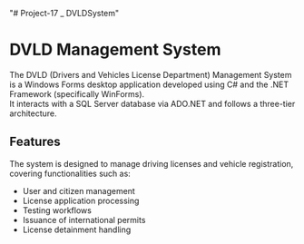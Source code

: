 "# Project-17 _ DVLDSystem" 
# DVLD Management System

The DVLD (Drivers and Vehicles License Department) Management System is a Windows Forms desktop application developed using C# and the .NET Framework (specifically WinForms).  
It interacts with a SQL Server database via ADO.NET and follows a three-tier architecture.

## Features

The system is designed to manage driving licenses and vehicle registration, covering functionalities such as:

- User and citizen management  
- License application processing  
- Testing workflows  
- Issuance of international permits  
- License detainment handling
